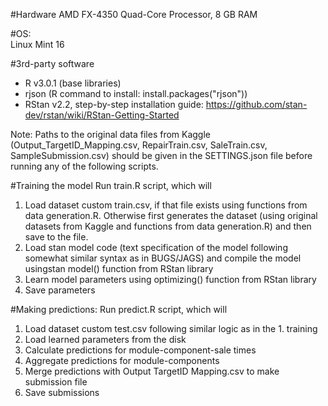 #Hardware
AMD FX-4350 Quad-Core Processor, 8 GB RAM

#OS:  
Linux Mint 16

#3rd-party software
* R v3.0.1 (base libraries)
* rjson (R command to install: install.packages("rjson"))
* RStan v2.2, step-by-step installation guide: https://github.com/stan-dev/rstan/wiki/RStan-Getting-Started

Note: Paths to the original data files from Kaggle (Output_TargetID_Mapping.csv, RepairTrain.csv, SaleTrain.csv, SampleSubmission.csv) should be given in the SETTINGS.json file before running any of the following scripts.

#Training the model
Run train.R script, which will  
1.  Load dataset custom train.csv, if that file exists using functions from data generation.R. Otherwise first generates the dataset (using original datasets from Kaggle and functions from data generation.R) and then save to the file.
2.  Load stan model code (text specification of the model following somewhat similar syntax as in BUGS/JAGS) and compile the model usingstan model() function from RStan library
3.  Learn model parameters using optimizing() function from RStan library
4.  Save parameters

#Making predictions:
Run predict.R script, which will
1.  Load dataset custom test.csv following similar logic as in the 1. training
2.  Load learned parameters from the disk
3.  Calculate predictions for module-component-sale times
4.  Aggregate predictions for module-components
5.  Merge predictions with Output TargetID Mapping.csv to make submission file
6.  Save submissions
